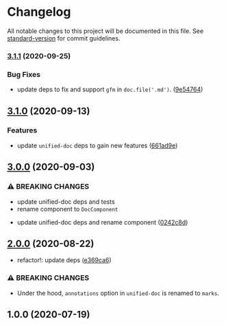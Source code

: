 # Changelog

All notable changes to this project will be documented in this file. See [standard-version](https://github.com/conventional-changelog/standard-version) for commit guidelines.

### [3.1.1](https://github.com/unified-doc/unified-doc-react/compare/v3.1.0...v3.1.1) (2020-09-25)


### Bug Fixes

* update deps to fix and support `gfm` in `doc.file('.md')`. ([9e54764](https://github.com/unified-doc/unified-doc-react/commit/9e54764372c4e6972890c3486fa9f57f602b3d0b))

## [3.1.0](https://github.com/unified-doc/unified-doc-react/compare/v3.0.0...v3.1.0) (2020-09-13)


### Features

* update `unified-doc` deps to gain new features ([661ad9e](https://github.com/unified-doc/unified-doc-react/commit/661ad9ef6f1fa2ce5d50320db67fa296e2dfcb76))

## [3.0.0](https://github.com/unified-doc/unified-doc-react/compare/v2.0.0...v3.0.0) (2020-09-03)


### ⚠ BREAKING CHANGES

- update unified-doc deps and tests
- rename component to `DocComponent`

* update unified-doc deps and rename component ([0242c8d](https://github.com/unified-doc/unified-doc-react/commit/0242c8d4ed6cc9e17fb73cc863bfdff8d92173e8))

## [2.0.0](https://github.com/unified-doc/unified-doc-react/compare/v1.0.0...v2.0.0) (2020-08-22)


- refactor!: update deps ([e369ca6](https://github.com/unified-doc/unified-doc-react/commit/e369ca63c5b95519cffb4d7172456504d4230005))


### ⚠ BREAKING CHANGES

- Under the hood, `annotations` option in `unified-doc` is renamed to `marks`.

## 1.0.0 (2020-07-19)
